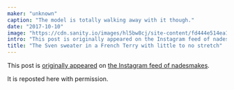```yaml
---
maker: "unknown"
caption: "The model is totally walking away with it though."
date: "2017-10-10"
image: "https://cdn.sanity.io/images/hl5bw8cj/site-content/fd444e514ea1ec6a2e2830b0a17bbc044f18a702-683x854.jpg"
intro: "This post is originally appeared on the Instagram feed of nadesmakes ."
title: "The Sven sweater in a French Terry with little to no stretch"
---
```



This post is [originally appeared](https://www.instagram.com/p/BaBqKDtDelP/) on [the Instagram feed of nadesmakes](https://www.instagram.com/nadesmakes/).

It is reposted here with permission.

